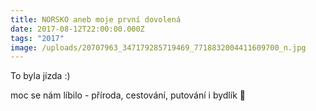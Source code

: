 ```yaml
---
title: NORSKO aneb moje první dovolená
date: 2017-08-12T22:00:00.000Z
tags: "2017"
image: /uploads/20707963_347179285719469_7718832004411609700_n.jpg
---
```

To byla jízda :)

moc se nám líbilo - příroda, cestování, putování i bydlík 🐾